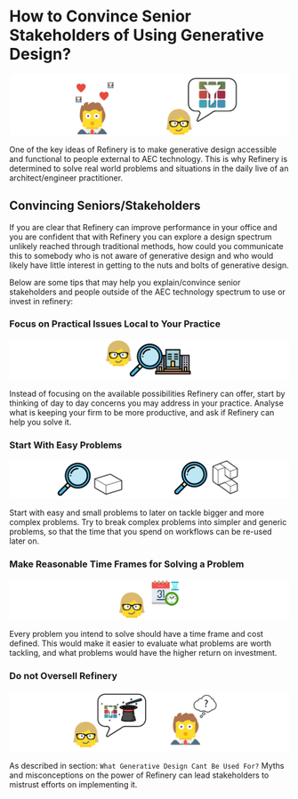 # How to Convince Senior Stakeholders of Using Generative Design?

![](../.gitbook/assets/introstakeholders.png)

One of the key ideas of Refinery is to make generative design accessible and functional to people external to AEC technology. This is why Refinery is determined to solve real world problems and situations in the daily live of an architect/engineer practitioner.

## Convincing Seniors/Stakeholders

If you are clear that Refinery can improve performance in your office and you are confident that with Refinery you can explore a design spectrum unlikely reached through traditional methods,  how could you communicate this to somebody who is not aware of generative design and who would likely have little interest in getting to the nuts and bolts of generative design.

Below are some tips that may help you explain/convince senior stakeholders and people outside of the AEC technology spectrum to use or invest in refinery:

### Focus on Practical Issues Local to Your Practice

![](../.gitbook/assets/localproblems%20%281%29.png)

Instead of focusing on the available possibilities Refinery can offer, start by thinking of day to day concerns you may address in your practice. Analyse what is keeping your firm to be more productive, and ask if Refinery can help you solve it.

### Start With Easy Problems

![](../.gitbook/assets/easyproblems.png)

Start with easy and small problems to later on tackle bigger and more complex problems. Try to break complex problems into simpler and generic problems, so that the time that you spend on workflows can be re-used later on. 

### Make Reasonable Time Frames for Solving a Problem

![](../.gitbook/assets/timeframes.png)

Every problem you intend to solve should have a time frame and cost defined. This would make it easier to evaluate what problems are worth tackling, and what problems would have the higher return on investment. 

### Do not Oversell Refinery

![](../.gitbook/assets/oversell.png)

As described in section: `What Generative Design Cant Be Used For?` Myths and misconceptions on the power of Refinery can lead stakeholders to mistrust efforts on implementing it. 

